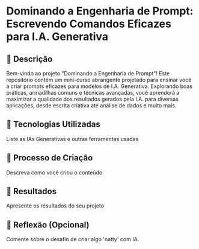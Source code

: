 # Dominando a Engenharia de Prompt: Escrevendo Comandos Eficazes para I.A. Generativa

## 📒 Descrição
Bem-vindo ao projeto "Dominando a Engenharia de Prompt"! Este repositório contém um mini-curso abrangente projetado para ensinar você a criar prompts eficazes para modelos de I.A. Generativa. Explorando boas práticas, armadilhas comuns e técnicas avançadas, você aprenderá a maximizar a qualidade dos resultados gerados pela I.A. para diversas aplicações, desde escrita criativa até análise de dados e muito mais.

## 🤖 Tecnologias Utilizadas
Liste as IAs Generativas e outras ferramentas usadas

## 🧐 Processo de Criação
Descreva como você criou o conteúdo

## 🚀 Resultados
Apresente os resultados do seu projeto

## 💭 Reflexão (Opcional)
Comente sobre o desafio de criar algo 'natty' com IA.

